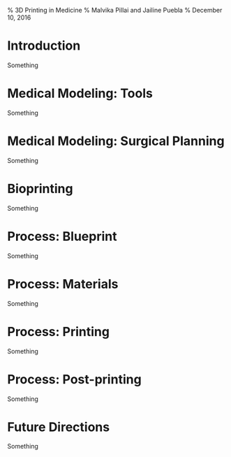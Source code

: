 % 3D Printing in Medicine
% Malvika Pillai and Jailine Puebla
% December 10, 2016

# Introduction

<!--Brief history-->
<!--Introduce the two uses-->

<aside class="notes">
Something
</aside>

# Medical Modeling: Tools

<!--On the slide: picture-->
<!--What we'll say: Haiti-->

[clamp]: http://3dprintingindustry.com/wp-content/uploads/2013/10/clamp.jpg 







<aside class="notes">
Something
</aside>

# Medical Modeling: Surgical Planning

<!--On the slide: picture-->
<!--What we'll say: description of how the model was used-->

<aside class="notes">
Something
</aside>

# Bioprinting

<!--On the slide: pic from wake forest article-->
<!--What we'll say: describe what they did-->









<aside class="notes">
Something
</aside>

# Process: Blueprint

<!--On the slide: screenshot-->
<!--What we'll say: how the blueprint is created, technical factors that contribute-->

<aside class="notes">
Something
</aside>

# Process: Materials

<!--On the slide: 2 pics - one of plastic and the other of tissue -->
<!--What we'll say: different materials, cost, material maintenance-->

<aside class="notes">
Something
</aside>

# Process: Printing

<!--On the slide: video-->
<!--What we'll say: this is the process - yay-->

<aside class="notes">
Something
</aside>

# Process: Post-printing

<!--On the slide: 2 pictures: final product (prosthetics) & bioprinting product-->
<!--What we'll say: product maintenance/use-->

<aside class="notes">
Something
</aside>

# Future Directions

<!--On the slide: something from a paper-->
<!--What we'll say: get this from paper-->

<aside class="notes">
Something
</aside>